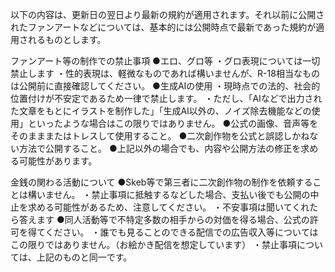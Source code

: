 以下の内容は、更新日の翌日より最新の規約が適用されます。それ以前に公開されたファンアートなどについては、基本的には公開時点で最新であった規約が適用されるものとします。

ファンアート等の制作での禁止事項
●エロ、グロ等
 ・グロ表現については一切禁止します
 ・性的表現は、軽微なものであれば構いませんが、R-18相当なものは公開前に直接確認してください。
●生成AIの使用
 ・現時点での法的、社会的位置付けが不安定であるため一律で禁止します。
 ・ただし、「AIなどで出力された文章をもとにイラストを制作した」「生成AI以外の、ノイズ除去機能などの使用」といったような場合はこの限りではありません。
●公式の画像、音声等をそのまままたはトレスして使用すること。
●二次創作物を公式と誤認しかねない方法で公開すること。
●上記以外の場合でも、内容や公開方法の修正を求める可能性があります。

金銭の関わる活動について
●Skeb等で第三者に二次創作物の制作を依頼することは構いません。
 ・禁止事項に抵触するなどした場合、支払い後でも公開の中止を求める可能性があるため、注意してください。
 ・不安事項は聞いてくれたら答えます
●同人活動等で不特定多数の相手からの対価を得る場合、公式の許可を得てください。
 ・誰でも見ることのできる配信での広告収入等についてはこの限りではありません。（お絵かき配信を想定しています）
 ・禁止事項については、上記のものと同一です。
